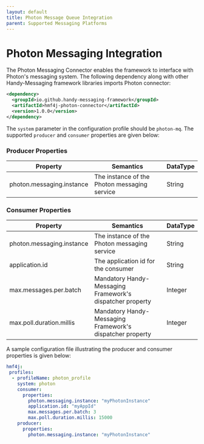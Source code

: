 ```yaml
---
layout: default
title: Photon Message Queue Integration
parent: Supported Messaging Platforms
---
```


# Photon Messaging Integration

The Photon Messaging Connector enables the framework to interface with Photon's messaging system. The following dependency along with other Handy-Messaging framework libraries imports Photon connector:

```xml
<dependency>
  <groupId>io.github.handy-messaging-framework</groupId>
  <artifactId>hmf4j-photon-connector</artifactId>
  <version>1.0.0</version>
</dependency>
```

The `system` parameter in the configuration profile should be `photon-mq`. The supported `producer` and `consumer` properties are given below:

### Producer Properties

| Property | Semantics | DataType
| -------- | --------- | ------------
| photon.messaging.instance | The instance of the Photon messaging service | String

### Consumer Properties

| Property | Semantics | DataType
| -------- | --------- | ------------
| photon.messaging.instance | The instance of the Photon messaging service | String
| application.id | The application id for the consumer | String
| max.messages.per.batch | Mandatory Handy-Messaging Framework's dispatcher property | Integer
| max.poll.duration.millis | Mandatory Handy-Messaging Framework's dispatcher property | Integer

A sample configuration file illustrating the producer and consumer properties is given below:

```yaml
hmf4j:
 profiles:
  - profileName: photon_profile
    system: photon
    consumer:
      properties:
        photon.messaging.instance: "myPhotonInstance"
        application.id: "myAppId"
        max.messages.per.batch: 3
        max.poll.duration.millis: 15000
    producer:
      properties:
        photon.messaging.instance: "myPhotonInstance"
```
